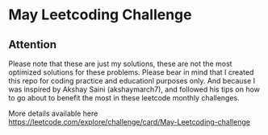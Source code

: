 # May Leetcoding Challenge

## Attention
Please note that these are just my solutions, these are not the most optimized solutions for these problems.
Please bear in mind that I created this repo for coding practice and educationl purposes only.
And because I was inspired by Akshay Saini (akshaymarch7), and followed his tips
on how to go about to benefit the most in these leetcode monthly challenges.

More details available here https://leetcode.com/explore/challenge/card/May-Leetcoding-challenge
